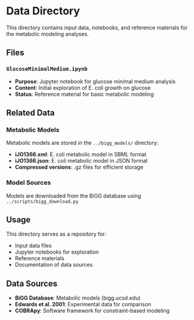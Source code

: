 # Data Directory

This directory contains input data, notebooks, and reference materials for the metabolic modeling analyses.

## Files

### `GlucoseMinimalMedium.ipynb`
- **Purpose**: Jupyter notebook for glucose minimal medium analysis
- **Content**: Initial exploration of E. coli growth on glucose
- **Status**: Reference material for basic metabolic modeling

## Related Data

### Metabolic Models
Metabolic models are stored in the `../bigg_models/` directory:
- **iJO1366.xml**: E. coli metabolic model in SBML format
- **iJO1366.json**: E. coli metabolic model in JSON format
- **Compressed versions**: .gz files for efficient storage

### Model Sources
Models are downloaded from the BiGG database using `../scripts/bigg_download.py`

## Usage

This directory serves as a repository for:
- Input data files
- Jupyter notebooks for exploration
- Reference materials
- Documentation of data sources

## Data Sources

- **BiGG Database**: Metabolic models (bigg.ucsd.edu)
- **Edwards et al. 2001**: Experimental data for comparison
- **COBRApy**: Software framework for constraint-based modeling 